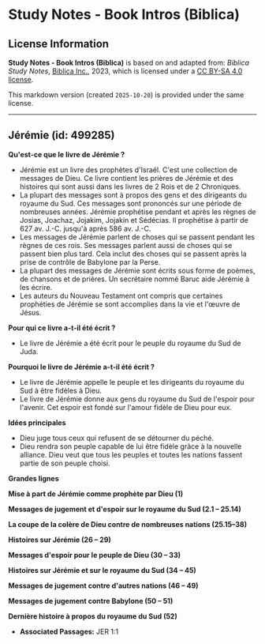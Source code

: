 # Study Notes - Book Intros (Biblica)

## License Information

**Study Notes - Book Intros (Biblica)** is based on and adapted from: _Biblica Study Notes_, [Biblica Inc.](https://www.biblica.com/), 2023, which is licensed under a [CC BY-SA 4.0 license](https://creativecommons.org/licenses/by-sa/4.0/legalcode.en).

This markdown version (created `2025-10-20`) is provided under the same license.



--------------------------------

## Jérémie (id: 499285)

**Qu'est\-ce que le livre de Jérémie ?**

* Jérémie est un livre des prophètes d'Israël. C'est une collection de messages de Dieu. Ce livre contient les prières de Jérémie et des histoires qui sont aussi dans les livres de 2 Rois et de 2 Chroniques.
* La plupart des messages sont à propos des gens et des dirigeants du royaume du Sud. Ces messages sont prononcés sur une période de nombreuses années. Jérémie prophétise pendant et après les règnes de Josias, Joachaz, Jojakim, Jojakin et Sédécias. Il prophétise à partir de 627 av. J.\-C. jusqu'à après 586 av. J.\-C.
* Les messages de Jérémie parlent de choses qui se passent pendant les règnes de ces rois. Ses messages parlent aussi de choses qui se passent bien plus tard. Cela inclut des choses qui se passent après la prise de contrôle de Babylone par la Perse.
* La plupart des messages de Jérémie sont écrits sous forme de poèmes, de chansons et de prières. Un secrétaire nommé Baruc aide Jérémie à les écrire.
* Les auteurs du Nouveau Testament ont compris que certaines prophéties de Jérémie se sont accomplies dans la vie et l'œuvre de Jésus.

**Pour qui ce livre a\-t\-il été écrit ?**

* Le livre de Jérémie a été écrit pour le peuple du royaume du Sud de Juda.

**Pourquoi le livre de Jérémie a\-t\-il été écrit ?**

* Le livre de Jérémie appelle le peuple et les dirigeants du royaume du Sud à être fidèles à Dieu.
* Le livre de Jérémie donne aux gens du royaume du Sud de l'espoir pour l'avenir. Cet espoir est fondé sur l'amour fidèle de Dieu pour eux.

**Idées principales**

* Dieu juge tous ceux qui refusent de se détourner du péché.
* Dieu rendra son peuple capable de lui être fidèle grâce à la nouvelle alliance. Dieu veut que tous les peuples et toutes les nations fassent partie de son peuple choisi.

**Grandes lignes**

**Mise à part de Jérémie comme prophète par Dieu (1\)**

**Messages de jugement et d'espoir sur le royaume du Sud (2\.1 – 25\.14\)**

**La coupe de la colère de Dieu contre de nombreuses nations (25\.15–38\)**

**Histoires sur Jérémie (26 – 29\)**

**Messages d'espoir pour le peuple de Dieu (30 ­– 33\)**

**Histoires sur Jérémie et sur le royaume du Sud (34 – 45\)**

**Messages de jugement contre d'autres nations (46 – 49\)**

**Messages de jugement contre Babylone (50 – 51\)**

**Dernière histoire à propos du royaume du Sud (52\)**

* **Associated Passages:** JER 1:1

